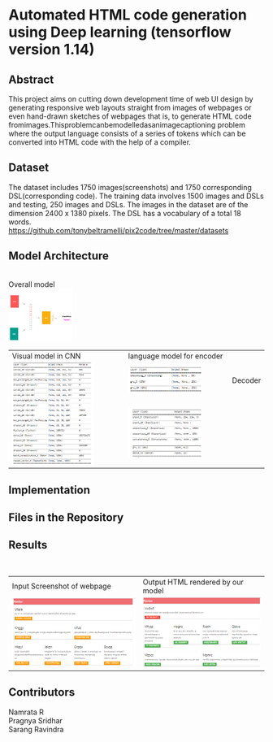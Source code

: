 # Automated HTML code generation using Deep learning (tensorflow version 1.14)

## Abstract
This project aims on cutting down development time of web UI design by generating responsive web layouts straight from images of webpages or even hand-drawn sketches of webpages that is, to generate HTML code fromimages.Thisproblemcanbemodelledasanimagecaptioning problem where the output language consists of a series of tokens which can be converted into HTML code with the help of a compiler.

## Dataset
The dataset includes 1750 images(screenshots) and 1750 corresponding DSL(corresponding code). The training data involves 1500 images and DSLs and testing, 250 images and DSLs. The images in the dataset are of the dimension 2400 x 1380 pixels. The DSL has a vocabulary of a total 18 words.
</br>
https://github.com/tonybeltramelli/pix2code/tree/master/datasets

## Model Architecture
</br>
Overall model
</br>
<img src="/images/overall.png" width="25%" height="25%"/>
</br>
<table>
 <tr>
  <td>Visual model in CNN</td>
  <td>language model for encoder</td>
 <tr>
 <tr>
  <td rowspan=3><img src="/images/cnn.PNG" width="75%" height="75%"/></td>
  <td><img src="/images/encoder.PNG" width="75%" height="75%"/></td>
  <td>Decoder</td>
 </tr>
  <tr>
    <td><img src="/images/decoder.PNG" width="75%" height="75%"/></td>
  </tr>
 </tr>
</table>

## Implementation

## Files in the Repository

## Results
</br>
<table>
 <tr>
  <td>Input Screenshot of webpage</td>
  <td>Output HTML rendered by our model</td>
 </tr>
 <tr>
  <td><img src="/images/try_done.PNG"/></td>
  <td><img src="/images/test_done.PNG"/></td>
 </tr>
 </table>


## Contributors
Namrata R</br>
Pragnya Sridhar</br>
Sarang Ravindra
